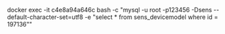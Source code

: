 docker exec -it c4e8a94a646c bash -c "mysql -u root -p123456 -Dsens --default-character-set=utf8 -e \"select * from sens_devicemodel where id = 197136\""